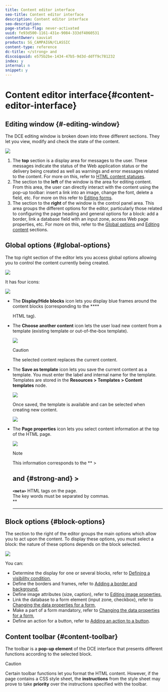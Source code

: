 ```yaml
---
title: Content editor interface
seo-title: Content editor interface
description: Content editor interface
seo-description: 
page-status-flag: never-activated
uuid: fe93d500-1161-431e-9084-333df4060531
contentOwner: sauviat
products: SG_CAMPAIGN/CLASSIC
content-type: reference
dc-title: </strong> and
discoiquuid: e575b2be-1434-47b5-9d3d-ddff9c781232
index: y
internal: n
snippet: y
---
```


# Content editor interface{#content-editor-interface}

## Editing window {#-editing-window}

The DCE editing window is broken down into three different sections. They let you view, modify and check the state of the content.

![](assets/dce_decoupe_window_nb.png)

1. The **top** section is a display area for messages to the user. These messages indicate the status of the Web application status or the delivery being created as well as warnings and error messages related to the content. For more on this, refer to [HTML content statuses](../../web/using/content-editor-interface.md#html-content-statuses).
1. The section to the **left** of the window is the area for editing content. From this area, the user can directly interact with the content using the pop-up toolbar: insert a link into an image, change the font, delete a field, etc. For more on this refer to [Editing forms](../../web/using/content-editor-interface.md#editing-forms).
1. The section to the **right** of the window is the control panel area. This area groups the different options for the editor, particularly those related to configuring the page heading and general options for a block: add a border, link a database field with an input zone, access Web page properties, etc. For more on this, refer to the [Global options](../../web/using/content-editor-interface.md#global-options) and [Editing content](../../web/using/editing-content.md) sections.

## Global options {#global-options}

The top right section of the editor lets you access global options allowing you to control the content currently being created.

![](assets/dce_global_options.png)

It has four icons:

![](assets/dce_icons_sidebar.png)

* The **Display/Hide blocks** icon lets you display blue frames around the content blocks (corresponding to the ****

  HTML tag).

* The **Choose another content** icon lets the user load new content from a template (existing template or out-of-the-box template).

  ![](assets/dce_popup_templatechoice.png)

  >[!CAUTION]
  >
  >The selected content replaces the current content.

* The **Save as template** icon lets you save the current content as a template. You must enter the label and internal name for the template. Templates are stored in the **Resources > Templates > Content templates** node.

  ![](assets/dce_popup_savetemplate.png)

  Once saved, the template is available and can be selected when creating new content.

  ![](assets/dce_create_fromtemplate.png)

* The **Page properties** icon lets you select content information at the top of the HTML page.

  ![](assets/dce_popup_headerhtml.png)

  >[!NOTE]
  >
  >This information corresponds to the ** >
  >
  >## </strong> and  {#strong-and}  >
  >
  >**`<meta>`** HTML tags on the page.  
  >The key words must be separated by commas.  
  >**
  >** **

## Block options {#block-options}

The section to the right of the editor groups the main options which allow you to act upon the content. To display these options, you must select a block: the nature of these options depends on the block selected.

![](assets/dce_right_section.png)

You can:

* Determine the display for one or several blocks, refer to [Defining a visibility condition](../../web/using/content-editor-interface.md#defining-a-visibility-condition),
* Define the borders and frames, refer to [Adding a border and background](../../web/using/content-editor-interface.md#adding-a-border-and-background),
* Define image attributes (size, caption), refer to [Editing image properties](../../web/using/content-editor-interface.md#editing-image-properties),
* Link the database to a form element (input zone, checkbox), refer to [Changing the data properties for a form](../../web/using/content-editor-interface.md#changing-the-data-properties-for-a-form),
* Make a part of a form mandatory, refer to [Changing the data properties for a form](../../web/using/content-editor-interface.md#changing-the-data-properties-for-a-form),
* Define an action for a button, refer to [Adding an action to a button](../../web/using/content-editor-interface.md#adding-an-action-to-a-button).

## Content toolbar {#content-toolbar}

The toolbar is a **pop-up element** of the DCE interface that presents different functions according to the selected block.

>[!CAUTION]
>
>Certain toolbar functions let you format the HTML content. However, if the page contains a CSS style sheet, the **instructions** from the style sheet may prove to take **priority** over the instructions specified with the toolbar.


